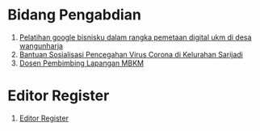 # Bidang Pengabdian

1. [Pelatihan google bisnisku dalam rangka pemetaan digital ukm di desa wangunharja](wangunharja.pdf)
2. [Bantuan Sosialisasi Pencegahan Virus Corona di Kelurahan Sarijadi](sarijadibantuancorona.pdf)
3. [Dosen Pembimbing Lapangan MBKM](mbkm2021.pdf)

# Editor Register

1. [Editor Register](editorregister.pdf)